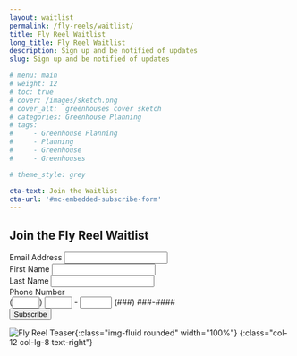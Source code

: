 ```yaml
---
layout: waitlist
permalink: /fly-reels/waitlist/
title: Fly Reel Waitlist
long_title: Fly Reel Waitlist
description: Sign up and be notified of updates
slug: Sign up and be notified of updates

# menu: main
# weight: 12
# toc: true
# cover: /images/sketch.png
# cover_alt:  greenhouses cover sketch
# categories: Greenhouse Planning
# tags: 
#     - Greenhouse Planning
#     - Planning
#     - Greenhouse
#     - Greenhouses

# theme_style: grey

cta-text: Join the Waitlist
cta-url: '#mc-embedded-subscribe-form'
---
```


<!-- Begin MailChimp Signup Form -->
<div id="mc_embed_signup " class="col-12 col-lg-4">
    <form action="https://irtreels.us18.list-manage.com/subscribe/post?u=793d03288aae50840f4b1967f&amp;id=c1e8fecfbc" method="post" id="mc-embedded-subscribe-form" name="mc-embedded-subscribe-form" class="validate" target="_blank" novalidate>
        <div id="mc_embed_signup_scroll">
	        <h2>Join the Fly Reel Waitlist</h2>
            <div class="form-group">
	            <label for="mce-EMAIL">Email Address</label>
	            <input type="email" value="" name="EMAIL" class="required email form-control" id="mce-EMAIL">
            </div>
            <div class="form-group">
	            <label for="mce-FNAME">First Name </label>
	            <input type="text" value="" name="FNAME" class="form-control" id="mce-FNAME">
            </div>
            <div class="form-group">
	            <label for="mce-LNAME">Last Name </label>
	            <input type="text" value="" name="LNAME" class="form-control" id="mce-LNAME">
            </div>
            <div class="form-group size1of2">
	            <label for="mce-PHONE">Phone Number </label>
                <div class="phonefield phonefield-us">
                    (<span class="phonearea"><input class="phonepart " pattern="[0-9]*" id="mce-PHONE-area" name="PHONE[area]" maxlength="3" size="3" value="" type="text"></span>)
                    <span class="phonedetail1"><input class="phonepart " pattern="[0-9]*" id="mce-PHONE-detail1" name="PHONE[detail1]" maxlength="3" size="3" value="" type="text"></span> - 
                    <span class="phonedetail2"><input class="phonepart " pattern="[0-9]*" id="mce-PHONE-detail2" name="PHONE[detail2]" maxlength="4" size="4" value="" type="text"></span>
		            <span class="small-meta nowrap">(###) ###-####</span>
                </div>
            </div>	
            <div id="mce-responses" class="clear">
		        <div class="response" id="mce-error-response" style="display:none"></div>
		        <div class="response" id="mce-success-response" style="display:none"></div>
	        </div>    <!-- real people should not fill this in and expect good things - do not remove this or risk form bot signups-->
            <div style="position: absolute; left: -5000px;" aria-hidden="true"><input type="text" name="b_793d03288aae50840f4b1967f_c1e8fecfbc" tabindex="-1" value=""></div>
            <div class="clear"><input type="submit" value="Subscribe" name="subscribe" id="mc-embedded-subscribe" class="button btn btn-primary float-right"></div>
        </div>
    </form>
</div>

<!--End mc_embed_signup-->

![Fly Reel Teaser](/assets/images/teaser--fly-reel-2.jpg){:class="img-fluid rounded" width="100%"}
{:class="col-12 col-lg-8 text-right"}